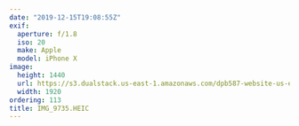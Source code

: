 ```yaml
---
date: "2019-12-15T19:08:55Z"
exif:
  aperture: f/1.8
  iso: 20
  make: Apple
  model: iPhone X
image:
  height: 1440
  url: https://s3.dualstack.us-east-1.amazonaws.com/dpb587-website-us-east-1/asset/gallery/2019-south-america/124d8b26-64ca-50c7-e9c0-7c7fae701d0c~1920.jpg
  width: 1920
ordering: 113
title: IMG_9735.HEIC
---
```

